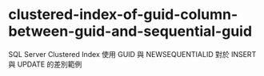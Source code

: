 # clustered-index-of-guid-column-between-guid-and-sequential-guid
 SQL Server Clustered Index 使用 GUID 與 NEWSEQUENTIALID 對於 INSERT 與 UPDATE 的差別範例
